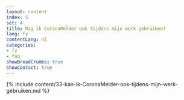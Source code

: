 ```yaml
---
layout: content
index: 5
set: 4
title: Mag ik CoronaMelder ook tijdens mijn werk gebruiken?
lang: fy
contentLang: nl
categories:
- fy
- faq
showBreadCrumbs: true
showContact: true
---
```

{% include content/33-kan-ik-CoronaMelder-ook-tijdens-mijn-werk-gebruiken.md %}
